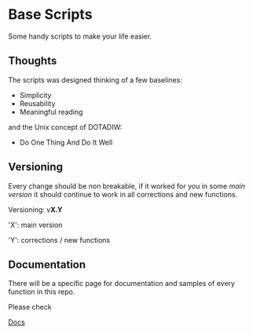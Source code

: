 # Base Scripts 

Some handy scripts to make your life easier. 

## Thoughts

The scripts was designed thinking of a few baselines:

- Simplicity
- Reusability
- Meaningful reading

and the Unix concept of DOTADIW:
- Do One Thing And Do It Well

## Versioning

Every change should be non breakable, if it worked for you in some *main version* it should continue to work in all corrections and new functions.

Versioning: v**X.Y**

'X': main version

'Y': corrections / new functions

## Documentation

There will be a specific page for documentation and samples of every function in this repo.

Please check

[Docs](docs/README.md)
